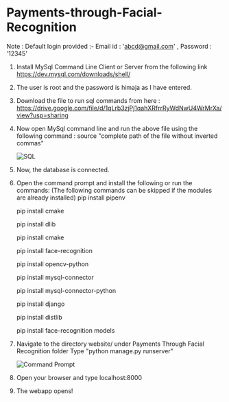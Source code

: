 # Payments-through-Facial-Recognition


Note : Default login provided :- Email id : 'abcd@gmail.com' , Password : '12345'

1.    Install MySql Command Line Client or Server from the following link  https://dev.mysql.com/downloads/shell/

   
2.    The user is root and the password is himaja as I have entered.
   
   
3.    Download the file to run sql commands from here : https://drive.google.com/file/d/1qLrb3zjPj1qahXRfrrRyWdNwU4WrMrXa/view?usp=sharing
 
 
4.    Now open MySql command line and run the above file using the following command :
      source "complete path of the file without inverted commas"
   
      ![SQL](https://user-images.githubusercontent.com/105623310/170870810-2132cfba-0cfc-4dfa-b196-9166f4a7690e.png)
   
   
5.    Now, the database is connected.


6.    Open the command prompt and install the following or run the commands: (The following commands can be skipped if the modules are already installed)
       pip install pipenv

       pip install cmake

       pip install dlib

       pip install cmake

       pip install face-recognition

       pip install opencv-python

       pip install mysql-connector

       pip install mysql-connector-python

       pip install django

       pip install distlib

       pip install face-recognition models
    
    


6.    Navigate to the directory website/ under Payments Through Facial Recognition folder
      Type "python manage.py runserver"

      ![Command Prompt](https://user-images.githubusercontent.com/105623310/170871205-4e350862-b835-4b83-9193-05e8b0c7d8c2.png)


7.    Open your browser and type localhost:8000


8.    The webapp opens! 
